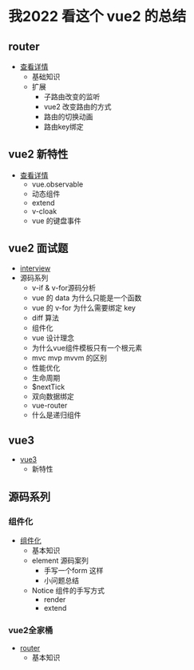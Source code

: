 # 我2022 看这个 vue2 的总结

## router
- [查看详情](./router.md)
  - 基础知识
  - 扩展
    - 子路由改变的监听
    - vue2 改变路由的方式
    - 路由的切换动画
    - 路由key绑定
## vue2 新特性
- [查看详情](./newvue2.md)
  - vue.observable
  - 动态组件
  - extend
  - v-cloak
  - vue 的键盘事件

## vue2 面试题 
- [interview](./interview/interview.md)
- 源码系列
  - v-if & v-for源码分析
  - vue 的 data 为什么只能是一个函数
  - vue 的 v-for 为什么需要绑定 key
  - diff 算法
  - 组件化
  - vue 设计理念
  - 为什么vue组件模板只有一个根元素
  - mvc mvp mvvm 的区别
  - 性能优化
  - 生命周期
  - $nextTick
  - 双向数据绑定
  - vue-router
  - 什么是递归组件


## vue3
- [vue3](./vue3/readme.md)
  - 新特性


## 源码系列
### 组件化
- [组件化](./source/components.md)
  - 基本知识
  - element 源码案列
    - 手写一个form 这样
    - 小问题总结
  - Notice 组件的手写方式
    - render
    - extend

### vue2全家桶
- [router](./source/router.md)
  - 基本知识

